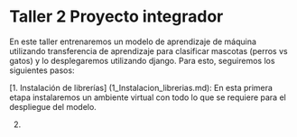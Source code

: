 # <h1> Taller 2 Proyecto integrador </h1>

En este taller entrenaremos un modelo de aprendizaje de máquina utilizando transferencia de aprendizaje para clasificar mascotas (perros vs gatos) y lo desplegaremos utilizando django. Para esto, seguiremos los siguientes pasos:

[1. Instalación de librerías] (1_Instalacion_librerias.md): En esta primera etapa instalaremos un ambiente virtual con todo lo que se requiere para el despliegue del modelo.

2. 
